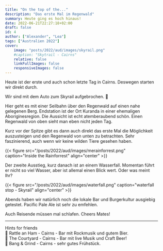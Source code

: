```yaml
---
title: "On the top of the..."
description: "Das erste Mal im Regenwald"
summary: Heute ging es hoch hinaus!
date: 2022-06-21T22:27:18+02:00
draft: false
id: 4
author: ["Alexander", "Lea"]
tags: ["Australien 2022"]
cover:
    image: "posts/2022/aud/images/skyrail.png"
    #caption: "Skytrail - Cairns"
    relative: false
    linkFullImages: false
    responsiveImages: false
---
```


Heute ist der erste und auch schon letzte Tag in Cairns. Deswegen starten wir direkt durch.

Wir sind mit dem Auto zum Skyrail aufgebrochen. :aerial_tramway:

Hier geht es mit einer Seilbahn über den Regenwald auf einen nahe gelegenen Berg. Endstation ist der Ort Kuranda in einer ehemaligen Aboriginesregion. Die Aussicht ist echt atemberaubend schön. Einen Regenwald von oben sieht man eben nicht jeden Tag.

Kurz vor der Spitze gibt es dann auch direkt das erste Mal die Möglichkeit auszusteigen und den Regenwald von unten zu betrachten. Sehr faszinierend, auch wenn wir keine wilden Tiere gesehen haben.

{{< figure src="/posts/2022/aud/images/merainforrest.png" caption="Inside the Rainforrest" align="center" >}}

Der zweite Ausstieg, kurz danach ist an einem Wasserfall. Momentan führt er nicht so viel Wasser, aber ist allemal einen Blick wert. Oder was meint Ihr? 

{{< figure src="/posts/2022/aud/images/waterfall.png" caption="waterfall stop - Skyrail" align="center" >}}

Abends haben wir natürlich noch die lokale Bar und Burgerkultur ausgiebig getestet. Pacific Pale Ale ist sehr zu emfehlen. 

Auch Reisende müssen mal schlafen.
Cheers Mates!


------------
Hints for friends\
:round_pushpin: Rattle an Ham - Cairns - Bar mit Rockmusik und gutem Bier.\
:round_pushpin: The Courtyard - Cairns - Bar mit live Musik und Craft Beer!\
:round_pushpin: Bang & Grind - Cairns -     sehr gutes Frühstück. 